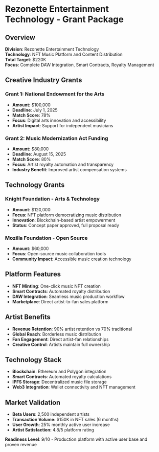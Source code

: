 # Rezonette Entertainment Technology - Grant Package

## Overview
**Division**: Rezonette Entertainment Technology  
**Technology**: NFT Music Platform and Content Distribution  
**Total Target**: $220K  
**Focus**: Complete DAW Integration, Smart Contracts, Royalty Management  

## Creative Industry Grants

### Grant 1: National Endowment for the Arts
- **Amount**: $100,000
- **Deadline**: July 1, 2025
- **Match Score**: 78%
- **Focus**: Digital arts innovation and accessibility
- **Artist Impact**: Support for independent musicians

### Grant 2: Music Modernization Act Funding
- **Amount**: $80,000
- **Deadline**: August 15, 2025
- **Match Score**: 80%
- **Focus**: Artist royalty automation and transparency
- **Industry Benefit**: Improved artist compensation systems

## Technology Grants

### Knight Foundation - Arts & Technology
- **Amount**: $120,000
- **Focus**: NFT platform democratizing music distribution
- **Innovation**: Blockchain-based artist empowerment
- **Status**: Concept paper approved, full proposal ready

### Mozilla Foundation - Open Source
- **Amount**: $60,000
- **Focus**: Open-source music collaboration tools
- **Community Impact**: Accessible music creation technology

## Platform Features
- **NFT Minting**: One-click music NFT creation
- **Smart Contracts**: Automated royalty distribution
- **DAW Integration**: Seamless music production workflow
- **Marketplace**: Direct artist-to-fan sales platform

## Artist Benefits
- **Revenue Retention**: 90% artist retention vs 70% traditional
- **Global Reach**: Borderless music distribution
- **Fan Engagement**: Direct artist-fan relationships
- **Creative Control**: Artists maintain full ownership

## Technology Stack
- **Blockchain**: Ethereum and Polygon integration
- **Smart Contracts**: Automated royalty calculations
- **IPFS Storage**: Decentralized music file storage
- **Web3 Integration**: Wallet connectivity and NFT management

## Market Validation
- **Beta Users**: 2,500 independent artists
- **Transaction Volume**: $150K in NFT sales (6 months)
- **User Growth**: 25% monthly active user increase
- **Artist Satisfaction**: 4.8/5 platform rating

**Readiness Level**: 9/10 - Production platform with active user base and proven revenue